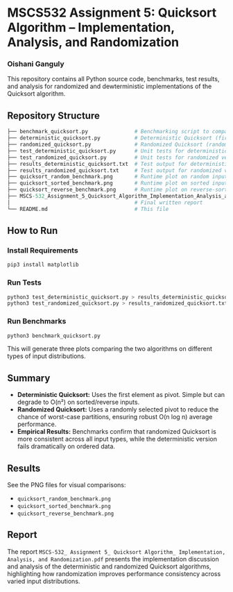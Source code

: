 # MSCS532 Assignment 5: Quicksort Algorithm – Implementation, Analysis, and Randomization

### Oishani Ganguly

This repository contains all Python source code, benchmarks, test results, and analysis for randomized and dewterministic implementations of the Quicksort algorithm.

## Repository Structure

```graphql
├── benchmark_quicksort.py               # Benchmarking script to compare performance
├── deterministic_quicksort.py           # Deterministic Quicksort (first-element pivot)
├── randomized_quicksort.py              # Randomized Quicksort (random pivot)
├── test_deterministic_quicksort.py      # Unit tests for deterministic version
├── test_randomized_quicksort.py         # Unit tests for randomized version
├── results_deterministic_quicksort.txt  # Test output for deterministic version
├── results_randomized_quicksort.txt     # Test output for randomized version
├── quicksort_random_benchmark.png       # Runtime plot on random inputs
├── quicksort_sorted_benchmark.png       # Runtime plot on sorted inputs
├── quicksort_reverse_benchmark.png      # Runtime plot on reverse-sorted inputs
├── MSCS-532_Assignment_5_Quicksort_Algorithm_Implementation_Analysis_and_Randomization.pdf
│                                        # Final written report
└── README.md                            # This file
```

## How to Run

### Install Requirements
```bash
pip3 install matplotlib
```

### Run Tests
```bash
python3 test_deterministic_quicksort.py > results_deterministic_quicksort.txt
python3 test_randomized_quicksort.py > results_randomized_quicksort.txt
```

### Run Benchmarks
```bash
python3 benchmark_quicksort.py
```

This will generate three plots comparing the two algorithms on different types of input distributions.

## Summary

- **Deterministic Quicksort:** Uses the first element as pivot. Simple but can degrade to O(n²) on sorted/reverse inputs.
- **Randomized Quicksort:** Uses a randomly selected pivot to reduce the chance of worst-case partitions, ensuring robust O(n log n) average performance.
- **Empirical Results:** Benchmarks confirm that randomized Quicksort is more consistent across all input types, while the deterministic version fails dramatically on ordered data.

## Results

See the PNG files for visual comparisons:
- `quicksort_random_benchmark.png`
- `quicksort_sorted_benchmark.png`
- `quicksort_reverse_benchmark.png`

## Report

The report `MSCS-532_ Assignment 5_ Quicksort Algorithm_ Implementation, Analysis, and Randomization.pdf` presents the implementation discussion and analysis of the deterministic and randomized Quicksort algorithms, highlighting how randomization improves performance consistency across varied input distributions.